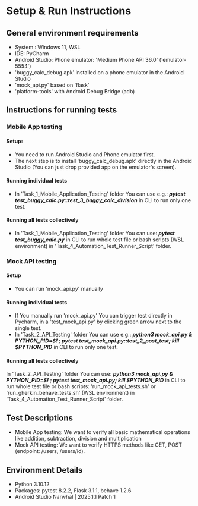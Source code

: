 # Setup & Run Instructions

## General environment requirements 
- System : Windows 11, WSL
- IDE: PyCharm
- Android Studio: Phone emulator: 'Medium Phone API 36.0' ('emulator-5554')
- 'buggy_calc_debug.apk' installed on a phone emulator in the Android Studio
- 'mock_api.py' based on 'flask'
- 'platform-tools' with Android Debug Bridge (adb) 

## Instructions for running tests
### Mobile App testing
#### Setup:
- You need to run Android Studio and Phone emulator first.
- The next step is to install 'buggy_calc_debug.apk' directly in the Android Studio
(You can just drop provided app on the emulator's screen). 
#### Running individual tests
- In 'Task_1_Mobile_Application_Testing' folder You can use e.g.:
***pytest test_buggy_calc.py::test_3_buggy_calc_division*** in CLI to run only one test.
#### Running all tests collectively
- In 'Task_1_Mobile_Application_Testing' folder You can use: ***pytest test_buggy_calc.py*** in CLI
to run whole test file or bash scripts (WSL environment) in 'Task_4_Automation_Test_Runner_Script' folder.

### Mock API testing
#### Setup
- You can run 'mock_api.py' manually
#### Running individual tests
- If You manually run 'mock_api.py' You can trigger test directly in Pycharm, in a 'test_mock_api.py' by
clicking green arrow next to the single test.
- In 'Task_2_API_Testing' folder You can use e.g.:
***python3 mock_api.py & PYTHON_PID=$! ; pytest test_mock_api.py::test_2_post_test; kill $PYTHON_PID*** 
in CLI to run only one test.
#### Running all tests collectively
In 'Task_2_API_Testing' folder You can use:
***python3 mock_api.py & PYTHON_PID=$! ; pytest test_mock_api.py; kill $PYTHON_PID*** in CLI
to run whole test file or bash scripts: 'run_mock_api_tests.sh' or 'run_gherkin_behave_tests.sh'
(WSL environment) in 'Task_4_Automation_Test_Runner_Script' folder.

## Test Descriptions
- Mobile App testing: We want to verify all basic mathematical operations like addition, subtraction,
division and multiplication
- Mock API testing: We want to verify HTTPS methods like GET, POST (endpoint: /users, /users/id).

## Environment Details
- Python 3.10.12
- Packages: pytest 8.2.2, Flask 3.1.1, behave 1.2.6
- Android Studio Narwhal | 2025.1.1 Patch 1